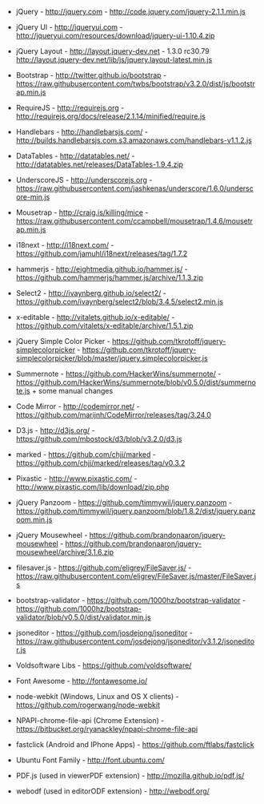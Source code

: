 * jQuery - http://jquery.com - http://code.jquery.com/jquery-2.1.1.min.js
* jQuery UI - http://jqueryui.com - http://jqueryui.com/resources/download/jquery-ui-1.10.4.zip
* jQuery Layout - http://layout.jquery-dev.net - 1.3.0 rc30.79 http://layout.jquery-dev.net/lib/js/jquery.layout-latest.min.js
* Bootstrap - http://twitter.github.io/bootstrap - https://raw.githubusercontent.com/twbs/bootstrap/v3.2.0/dist/js/bootstrap.min.js
* RequireJS - http://requirejs.org - http://requirejs.org/docs/release/2.1.14/minified/require.js
* Handlebars - http://handlebarsjs.com/ - http://builds.handlebarsjs.com.s3.amazonaws.com/handlebars-v1.1.2.js
* DataTables - http://datatables.net/ - http://datatables.net/releases/DataTables-1.9.4.zip
* UnderscoreJS - http://underscorejs.org - https://raw.githubusercontent.com/jashkenas/underscore/1.6.0/underscore-min.js
* Mousetrap - http://craig.is/killing/mice - https://raw.githubusercontent.com/ccampbell/mousetrap/1.4.6/mousetrap.min.js
* i18next - http://i18next.com/ - https://github.com/jamuhl/i18next/releases/tag/1.7.2
* hammerjs - http://eightmedia.github.io/hammer.js/ - https://github.com/hammerjs/hammer.js/archive/1.1.3.zip
* Select2 - http://ivaynberg.github.io/select2/ - https://github.com/ivaynberg/select2/blob/3.4.5/select2.min.js
* x-editable - http://vitalets.github.io/x-editable/ - https://github.com/vitalets/x-editable/archive/1.5.1.zip
* jQuery Simple Color Picker - https://github.com/tkrotoff/jquery-simplecolorpicker - https://github.com/tkrotoff/jquery-simplecolorpicker/blob/master/jquery.simplecolorpicker.js
* Summernote - https://github.com/HackerWins/summernote/ - https://github.com/HackerWins/summernote/blob/v0.5.0/dist/summernote.js + some manual changes
* Code Mirror - http://codemirror.net/ - https://github.com/marijnh/CodeMirror/releases/tag/3.24.0
* D3.js - http://d3js.org/ - https://github.com/mbostock/d3/blob/v3.2.0/d3.js
* marked - https://github.com/chjj/marked - https://github.com/chjj/marked/releases/tag/v0.3.2
* Pixastic - http://www.pixastic.com/ - http://www.pixastic.com/lib/download/zip.php
* jQuery Panzoom - https://github.com/timmywil/jquery.panzoom - https://github.com/timmywil/jquery.panzoom/blob/1.8.2/dist/jquery.panzoom.min.js
* jQuery Mousewheel - https://github.com/brandonaaron/jquery-mousewheel - https://github.com/brandonaaron/jquery-mousewheel/archive/3.1.6.zip
* filesaver.js - https://github.com/eligrey/FileSaver.js/ - https://raw.githubusercontent.com/eligrey/FileSaver.js/master/FileSaver.js
* bootstrap-validator - https://github.com/1000hz/bootstrap-validator - https://github.com/1000hz/bootstrap-validator/blob/v0.5.0/dist/validator.min.js
* jsoneditor - https://github.com/josdejong/jsoneditor - https://raw.githubusercontent.com/josdejong/jsoneditor/v3.1.2/jsoneditor.js

* Voldsoftware Libs - https://github.com/voldsoftware/

* Font Awesome - http://fontawesome.io/
* node-webkit (Windows, Linux and OS X clients) - https://github.com/rogerwang/node-webkit
* NPAPI-chrome-file-api (Chrome Extension) - https://bitbucket.org/ryanackley/npapi-chrome-file-api
* fastclick (Android and IPhone Apps) - https://github.com/ftlabs/fastclick
* Ubuntu Font Family - http://font.ubuntu.com/
* PDF.js (used in viewerPDF extension) - http://mozilla.github.io/pdf.js/
* webodf (used in editorODF extension) - http://webodf.org/